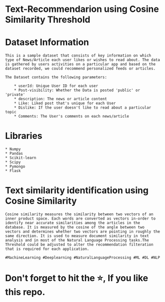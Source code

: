 # Text-Recommendarion using Cosine Similarity Threshold

# Dataset Information

    This is a sample dataset that consists of key information on which type of News/Article each user likes or wishes to read about. The data is gathered by users activities on a particular app and based on the dataset recorded, we could recommend personalized feeds or articles.

    The Dataset contains the following parameters:

        * userId: Unique User ID for each user
        * Post-visibility: Whether the Data is posted 'public' or 'private'
        * description: The news or article content
        * Like: Liked post that's unique for each User
        * Dislike: If the user doesn't like to read about a particular topic 
        * Comments: The User's comments on each news/article

# Libraries 

    * Numpy
    * Pandas
    * Scikit-learn
    * Scipy
    * Pymongo
    * Flask

# Text similarity identification using Cosine Similarity

    Cosine similarity measures the similarity between two vectors of an inner product space. Each words are converted as vectors in-order to identify near accurate similarities among the articles in the database. It is measured by the cosine of the angle between two vectors and determines whether two vectors are pointing in roughly the same direction. It is used to measure document similarity in text analysis and in most of the Natural Language Processing tasks.The Threshold could be adjusted to alter the recommendation filteration that is required for each application. 

    #MachineLearning #Deeplearning #NaturalLanguageProcessing #ML #DL #NLP

# Don't forget to hit the ⭐, If you like this repo.
